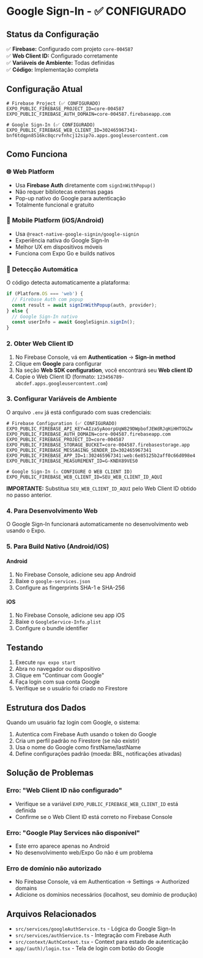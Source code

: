 # Google Sign-In - ✅ CONFIGURADO

## Status da Configuração

✅ **Firebase:** Configurado com projeto `core-004587`  
✅ **Web Client ID:** Configurado corretamente  
✅ **Variáveis de Ambiente:** Todas definidas  
✅ **Código:** Implementação completa

## Configuração Atual

```env
# Firebase Project (✅ CONFIGURADO)
EXPO_PUBLIC_FIREBASE_PROJECT_ID=core-004587
EXPO_PUBLIC_FIREBASE_AUTH_DOMAIN=core-004587.firebaseapp.com

# Google Sign-In (✅ CONFIGURADO)
EXPO_PUBLIC_FIREBASE_WEB_CLIENT_ID=302465967341-bnf6tdqpn8516kc8qcrvfnhcj12sip7o.apps.googleusercontent.com
```

## Como Funciona

### 🌐 **Web Platform**
- Usa **Firebase Auth** diretamente com `signInWithPopup()`
- Não requer bibliotecas externas pagas
- Pop-up nativo do Google para autenticação
- Totalmente funcional e gratuito

### 📱 **Mobile Platform (iOS/Android)**
- Usa `@react-native-google-signin/google-signin`
- Experiência nativa do Google Sign-In
- Melhor UX em dispositivos móveis
- Funciona com Expo Go e builds nativos

### 🔄 **Detecção Automática**
O código detecta automaticamente a plataforma:
```typescript
if (Platform.OS === 'web') {
  // Firebase Auth com popup
  const result = await signInWithPopup(auth, provider);
} else {
  // Google Sign-In nativo
  const userInfo = await GoogleSignin.signIn();
}
```

### 2. Obter Web Client ID

1. No Firebase Console, vá em **Authentication** → **Sign-in method**
2. Clique em **Google** para configurar
3. Na seção **Web SDK configuration**, você encontrará seu **Web client ID**
4. Copie o Web Client ID (formato: `123456789-abcdef.apps.googleusercontent.com`)

### 3. Configurar Variáveis de Ambiente

O arquivo `.env` já está configurado com suas credenciais:

```env
# Firebase Configuration (✅ CONFIGURADO)
EXPO_PUBLIC_FIREBASE_API_KEY=AIzaSyAoorpUqW829DWpbofJEWdRJqHiHHTOGZw
EXPO_PUBLIC_FIREBASE_AUTH_DOMAIN=core-004587.firebaseapp.com
EXPO_PUBLIC_FIREBASE_PROJECT_ID=core-004587
EXPO_PUBLIC_FIREBASE_STORAGE_BUCKET=core-004587.firebasestorage.app
EXPO_PUBLIC_FIREBASE_MESSAGING_SENDER_ID=302465967341
EXPO_PUBLIC_FIREBASE_APP_ID=1:302465967341:web:6e85125b2aff0c66d098e4
EXPO_PUBLIC_FIREBASE_MEASUREMENT_ID=G-KNDX89VES0

# Google Sign-In (⚠️ CONFIGURE O WEB CLIENT ID)
EXPO_PUBLIC_FIREBASE_WEB_CLIENT_ID=SEU_WEB_CLIENT_ID_AQUI
```

**IMPORTANTE:** Substitua `SEU_WEB_CLIENT_ID_AQUI` pelo Web Client ID obtido no passo anterior.

### 4. Para Desenvolvimento Web

O Google Sign-In funcionará automaticamente no desenvolvimento web usando o Expo.

### 5. Para Build Nativo (Android/iOS)

#### Android
1. No Firebase Console, adicione seu app Android
2. Baixe o `google-services.json`
3. Configure as fingerprints SHA-1 e SHA-256

#### iOS
1. No Firebase Console, adicione seu app iOS
2. Baixe o `GoogleService-Info.plist`
3. Configure o bundle identifier

## Testando

1. Execute `npx expo start`
2. Abra no navegador ou dispositivo
3. Clique em "Continuar com Google"
4. Faça login com sua conta Google
5. Verifique se o usuário foi criado no Firestore

## Estrutura dos Dados

Quando um usuário faz login com Google, o sistema:

1. Autentica com Firebase Auth usando o token do Google
2. Cria um perfil padrão no Firestore (se não existir)
3. Usa o nome do Google como firstName/lastName
4. Define configurações padrão (moeda: BRL, notificações ativadas)

## Solução de Problemas

### Erro: "Web Client ID não configurado"
- Verifique se a variável `EXPO_PUBLIC_FIREBASE_WEB_CLIENT_ID` está definida
- Confirme se o Web Client ID está correto no Firebase Console

### Erro: "Google Play Services não disponível"
- Este erro aparece apenas no Android
- No desenvolvimento web/Expo Go não é um problema

### Erro de domínio não autorizado
- No Firebase Console, vá em Authentication → Settings → Authorized domains
- Adicione os domínios necessários (localhost, seu domínio de produção)

## Arquivos Relacionados

- `src/services/googleAuthService.ts` - Lógica do Google Sign-In
- `src/services/authService.ts` - Integração com Firebase Auth
- `src/context/AuthContext.tsx` - Context para estado de autenticação
- `app/(auth)/login.tsx` - Tela de login com botão do Google